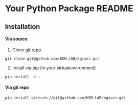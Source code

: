 # Your Python Package README

## Installation

#### Via source
1. Clone [git repo](https://github.com/KDM-LAB/egises)

```
git clone git@github.com:KDM-LAB/egises.git
```

2. Install via pip (in your virtualenvironment)
```
pip install -e .
```

#### Via git repo
```
pip install git+ssh://git@github.com/KDM-LAB/egises.git
```
